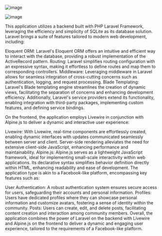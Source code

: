 ![image](https://github.com/JivSTuban/Fesbok/assets/162428952/4c6d7159-8c0e-4526-8cbf-7a3056a32333)

![image](https://github.com/JivSTuban/Fesbok/assets/162428952/11817a35-47fe-491c-886f-91a203886fcf)

This application utilizes a backend built with PHP Laravel Framework, leveraging the efficiency and simplicity of SQLite as its database solution. Laravel brings a suite of features tailored to modern web development, including:

Eloquent ORM: Laravel's Eloquent ORM offers an intuitive and efficient way to interact with the database, providing a robust implementation of the ActiveRecord pattern.
Routing: Laravel simplifies routing configuration with an expressive syntax, making it effortless to define routes and map them to corresponding controllers.
Middleware: Leveraging middleware in Laravel allows for seamless integration of cross-cutting concerns such as authentication, logging, and request processing.
Blade Templating: Laravel's Blade templating engine streamlines the creation of dynamic views, facilitating the separation of concerns and enhancing development efficiency.
Additionally, Laravel's service providers extend its functionality, enabling integration with third-party packages, implementing custom features, and defining service bindings.

On the frontend, the application employs Livewire in conjunction with Alpine.js to deliver a dynamic and interactive user experience:

Livewire: With Livewire, real-time components are effortlessly created, enabling dynamic interfaces with updates communicated seamlessly between server and client. Server-side rendering alleviates the need for extensive client-side JavaScript, enhancing performance and maintainability.
Alpine.js: Alpine.js serves as a lightweight JavaScript framework, ideal for implementing small-scale interactivity within web applications. Its declarative syntax simplifies behavior definition directly within HTML, enhancing readability and ease of development.
The application type is akin to a Facebook-like platform, encompassing key features such as:

User Authentication: A robust authentication system ensures secure access for users, safeguarding their accounts and personal information.
Profiles: Users have dedicated profiles where they can showcase personal information and customize avatars, fostering a sense of identity within the community.
Posts: Users can create, edit, and delete posts, facilitating content creation and interaction among community members.
Overall, the application combines the power of Laravel on the backend with Livewire and Alpine.js on the frontend to deliver a dynamic and engaging user experience, tailored to the requirements of a Facebook-like platform.

 
